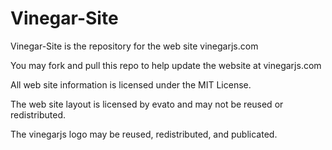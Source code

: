 Vinegar-Site
============

Vinegar-Site is the repository for the web site vinegarjs.com

You may fork and pull this repo to help update the website at vinegarjs.com

All web site information is licensed under the MIT License.

The web site layout is licensed by evato and may not be reused or redistributed.

The vinegarjs logo may be reused, redistributed, and publicated.
